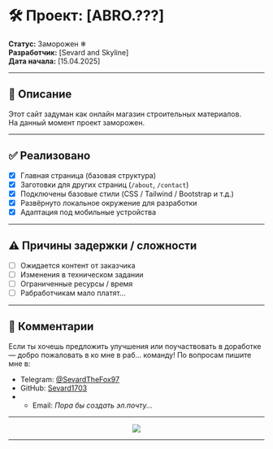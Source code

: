 # 🛠 Проект: [ABRO.???]

**Статус:** Заморожен ❄   
**Разработчик:** [Sevard and Skyline]  
**Дата начала:** [15.04.2025]

---

## 📌 Описание

Этот сайт задуман как онлайн магазин строительных материалов.  
На данный момент проект заморожен.

---

## ✅ Реализовано

- [x] Главная страница (базовая структура)
- [x] Заготовки для других страниц (`/about`, `/contact`)
- [x] Подключены базовые стили (CSS / Tailwind / Bootstrap и т.д.)
- [x] Развёрнуто локальное окружение для разработки
- [x] Адаптация под мобильные устройства

---

## ⚠️ Причины задержки / сложности

- [ ] Ожидается контент от заказчика
- [ ] Изменения в техническом задании
- [ ] Ограниченные ресурсы / время
- [ ] Рабработчикам мало платят...

---

## 📎 Комментарии

Если ты хочешь предложить улучшения или поучаствовать в доработке — добро пожаловать в ко мне в раб... команду!
По вопросам пишите мне в:
- Telegram: [@SevardTheFox97](https://t.me/SevardTheFox97)  
- GitHub: [Sevard1703](https://github.com/Sevard1703)
- - Email: *Пора бы создать эл.почту...*

---

<p align="center">
  <img src="https://i.pinimg.com/736x/52/8a/80/528a80c9c74883bde393ba82eb3876c5.jpg">
</p>

---
